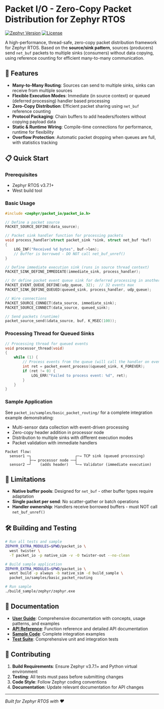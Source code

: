# Packet I/O - Zero-Copy Packet Distribution for Zephyr RTOS

[![Zephyr Version](https://img.shields.io/badge/zephyr-v3.7.1-blue)](https://github.com/zephyrproject-rtos/zephyr)
[![License](https://img.shields.io/badge/license-Apache%202.0-green)](LICENSE)

A high-performance, thread-safe, zero-copy packet distribution framework for Zephyr RTOS. Based on the **source/sink pattern**, sources (producers) send `net_buf` packets to multiple sinks (consumers) without data copying, using reference counting for efficient many-to-many communication. 

## 🚀 Features

- **Many-to-Many Routing**: Sources can send to multiple sinks, sinks can receive from multiple sources
- **Flexible Execution Modes**: Immediate (in source context) or queued (deferred processing) handler based processing
- **Zero-Copy Distribution**: Efficient packet sharing using `net_buf` reference counting
- **Protocol Packaging**: Chain buffers to add headers/footers without copying payload data
- **Static & Runtime Wiring**: Compile-time connections for performance, runtime for flexibility
- **Overflow Protection**: Automatic packet dropping when queues are full, with statistics tracking

## 📋 Quick Start

### Prerequisites

- Zephyr RTOS v3.7.1+
- West build tool

### Basic Usage

```c
#include <zephyr/packet_io/packet_io.h>

// Define a packet source
PACKET_SOURCE_DEFINE(data_source);

// Packet sink handler function for processing packets
void process_handler(struct packet_sink *sink, struct net_buf *buf)
{
    LOG_INF("Received %d bytes", buf->len);
    // Buffer is borrowed - DO NOT call net_buf_unref()
}

// Define immediate execution sink (runs in source thread context)
PACKET_SINK_DEFINE_IMMEDIATE(immediate_sink, process_handler);

// Or define packet event queue sink for deferred processing in another thread
PACKET_EVENT_QUEUE_DEFINE(udp_queue, 32);  // 32 events max
PACKET_SINK_DEFINE_QUEUED(queued_sink, process_handler, udp_queue);

// Wire connections
PACKET_SOURCE_CONNECT(data_source, immediate_sink);
PACKET_SOURCE_CONNECT(data_source, queued_sink);

// Send packets (runtime)
packet_source_send(&data_source, buf, K_MSEC(100));
```

### Processing Thread for Queued Sinks

```c
// Processing thread for queued events
void processor_thread(void)
{
    while (1) {
        // Process events from the queue (will call the handler on evenet)
        int ret = packet_event_process(&queued_sink, K_FOREVER);
        if (ret != 0) {
            LOG_ERR("Failed to process event: %d", ret);
        }
    }
}
```

### Sample Application

See `packet_io/samples/basic_packet_routing/` for a complete integration example demonstrating:
- Multi-sensor data collection with event-driven processing
- Zero-copy header addition in processor node
- Distribution to multiple sinks with different execution modes
- Packet validation with immediate handlers

```
Packet flow:
  sensor1 ─┐                    ┌─→ TCP sink (queued processing)
           ├─→ processor node ──┤
  sensor2 ─┘    (adds header)   └─→ Validator (immediate execution)
```

## 🚧 Limitations

- **Native buffer pools**: Designed for `net_buf` - other buffer types require adaptation
- **Single packet per send**: No scatter-gather or batch operations
- **Handler ownership**: Handlers receive borrowed buffers - must NOT call `net_buf_unref()`

## 🛠️ Building and Testing

```bash
# Run all tests and sample
ZEPHYR_EXTRA_MODULES=$PWD/packet_io \
  west twister \
  -T packet_io -p native_sim -v -O twister-out --no-clean

# Build sample application
ZEPHYR_EXTRA_MODULES=$PWD/packet_io \
  west build -p always -b native_sim -d build_sample \
  packet_io/samples/basic_packet_routing

# Run sample
./build_sample/zephyr/zephyr.exe
```

## 📖 Documentation

- **[User Guide](packet_io/doc/index.rst)**: Comprehensive documentation with concepts, usage patterns, and examples
- **[API Reference](packet_io/include/zephyr/packet_io/packet_io.h)**: Function reference and detailed API documentation
- **[Sample Code](packet_io/samples/)**: Complete integration examples
- **[Test Suite](packet_io/tests/)**: Comprehensive unit and integration tests

## 🤝 Contributing

1. **Build Requirements**: Ensure Zephyr v3.7.1+ and Python virtual environment
2. **Testing**: All tests must pass before submitting changes
3. **Code Style**: Follow Zephyr coding conventions
4. **Documentation**: Update relevant documentation for API changes

---

*Built for Zephyr RTOS with ❤️*